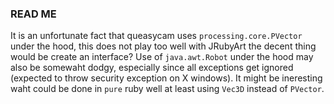 ### READ ME ###

It is an unfortunate fact that queasycam uses `processing.core.PVector` under the hood, this does not play too well with JRubyArt the decent thing would be create an interface? Use of `java.awt.Robot` under the hood may also be somewaht dodgy, especially since all exceptions get ignored (expected to throw security exception on X windows). It might be ineresting waht could be done in `pure` ruby well at least using `Vec3D` instead of `PVector`.

